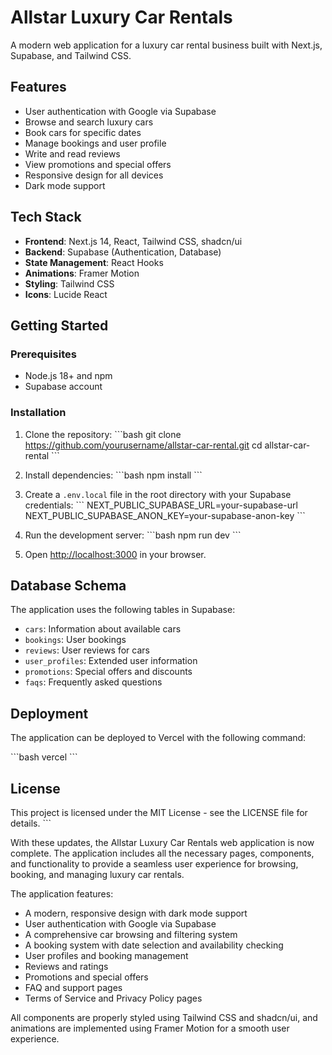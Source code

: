 # Allstar Luxury Car Rentals

A modern web application for a luxury car rental business built with Next.js, Supabase, and Tailwind CSS.

## Features

- User authentication with Google via Supabase
- Browse and search luxury cars
- Book cars for specific dates
- Manage bookings and user profile
- Write and read reviews
- View promotions and special offers
- Responsive design for all devices
- Dark mode support

## Tech Stack

- **Frontend**: Next.js 14, React, Tailwind CSS, shadcn/ui
- **Backend**: Supabase (Authentication, Database)
- **State Management**: React Hooks
- **Animations**: Framer Motion
- **Styling**: Tailwind CSS
- **Icons**: Lucide React

## Getting Started

### Prerequisites

- Node.js 18+ and npm
- Supabase account

### Installation

1. Clone the repository:
   \`\`\`bash
   git clone https://github.com/yourusername/allstar-car-rental.git
   cd allstar-car-rental
   \`\`\`

2. Install dependencies:
   \`\`\`bash
   npm install
   \`\`\`

3. Create a `.env.local` file in the root directory with your Supabase credentials:
   \`\`\`
   NEXT_PUBLIC_SUPABASE_URL=your-supabase-url
   NEXT_PUBLIC_SUPABASE_ANON_KEY=your-supabase-anon-key
   \`\`\`

4. Run the development server:
   \`\`\`bash
   npm run dev
   \`\`\`

5. Open [http://localhost:3000](http://localhost:3000) in your browser.

## Database Schema

The application uses the following tables in Supabase:

- `cars`: Information about available cars
- `bookings`: User bookings
- `reviews`: User reviews for cars
- `user_profiles`: Extended user information
- `promotions`: Special offers and discounts
- `faqs`: Frequently asked questions

## Deployment

The application can be deployed to Vercel with the following command:

\`\`\`bash
vercel
\`\`\`

## License

This project is licensed under the MIT License - see the LICENSE file for details.
\`\`\`

With these updates, the Allstar Luxury Car Rentals web application is now complete. The application includes all the necessary pages, components, and functionality to provide a seamless user experience for browsing, booking, and managing luxury car rentals.

The application features:
- A modern, responsive design with dark mode support
- User authentication with Google via Supabase
- A comprehensive car browsing and filtering system
- A booking system with date selection and availability checking
- User profiles and booking management
- Reviews and ratings
- Promotions and special offers
- FAQ and support pages
- Terms of Service and Privacy Policy pages

All components are properly styled using Tailwind CSS and shadcn/ui, and animations are implemented using Framer Motion for a smooth user experience.
